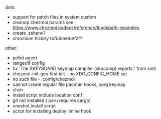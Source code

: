 dots:
 - support for patch files in system custom
 - cleanup chezmoi params see https://www.chezmoi.io/docs/reference/#lookpath-examples
 - create .zshenv?
 - chromium history rofi/dmenu/fzf?

other:
 - polkit agent
 - ranger/lf config
 - fix 'The XKEYBOARD keymap compiler (xkbcomp) reports:' from xinit
 - chezmoi-init-gen first init - no XDG_CONFIG_HOME set
 - no such file - .config/chezmoi
 - cannot create regular file pacman hooks, xorg keymap
 - chsh
 - install script include location conf
 - git not installed ( paru requires cargo)
 - oneshot install script
 - script for installing deploy limine hook
